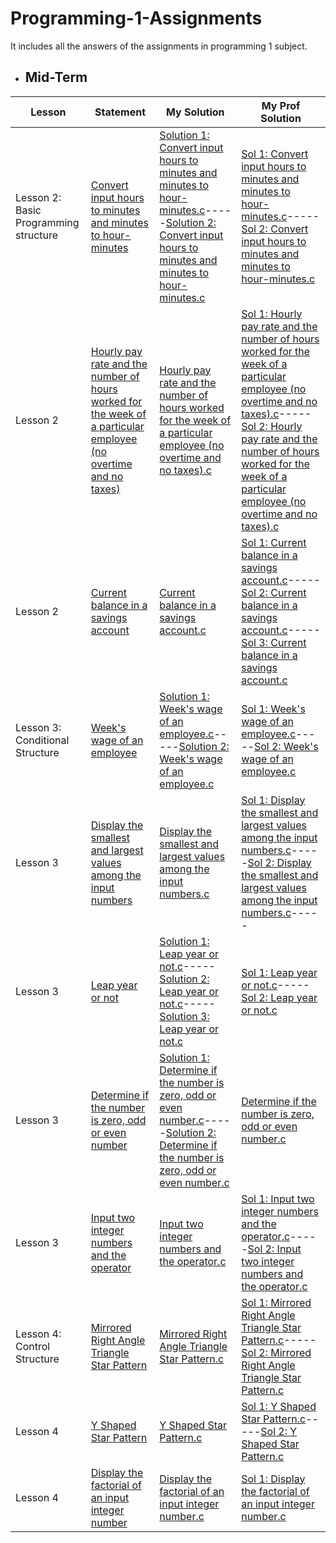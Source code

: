 # Programming-1-Assignments
It includes all the answers of the assignments in programming 1 subject.

  - ## Mid-Term

  
Lesson | Statement| My Solution | My Prof Solution |
|--|--|--|--|
Lesson 2: Basic Programming structure | [Convert input hours to minutes and minutes to hour-minutes](https://github.com/p3uj/Programming-1-Assignments/blob/662ede14b7bb6b2094e8eec2e87e0fd7cfa5c90a/Convert%20input%20hours%20to%20minutes%20and%20minutes%20to%20hour-minutes.md)| [Solution 1: Convert input hours to minutes and minutes to hour-minutes.c](https://github.com/p3uj/Programming-1-Assignments/blob/88541412908eb4341079e810a58516f30140481b/Solution%201:%20Convert%20input%20hours%20to%20minutes%20and%20minutes%20to%20hour-minutes.c)-----[Solution 2: Convert input hours to minutes and minutes to hour-minutes.c](https://github.com/p3uj/Programming-1-Assignments/blob/8e1245bed00f166ba161f972d9932b3d7ab0b113/Solution%202:%20Convert%20input%20hours%20to%20minutes%20and%20minutes%20to%20hour-minutes.c)| [Sol 1: Convert input hours to minutes and minutes to hour-minutes.c](https://github.com/p3uj/Programming-1-Assignments/blob/3b8a022b29122b9398497929b04dc918df14c8c8/Sol%201:%20Convert%20input%20hours%20to%20minutes%20and%20minutes%20to%20hour-minutes.c)-----[Sol 2: Convert input hours to minutes and minutes to hour-minutes.c](https://github.com/p3uj/Programming-1-Assignments/blob/0baa53b8197adab054a1ef74c8cea54ae341d813/Sol%202:%20Convert%20input%20hours%20to%20minutes%20and%20minutes%20to%20hour-minutes.c)
Lesson 2 | [Hourly pay rate and the number of hours worked for the week of a particular employee (no overtime and no taxes)](https://github.com/p3uj/Programming-1-Assignments/blob/709e22329925f6b69c6dfa14099ff7aa7e43ebcf/Hourly%20pay%20rate%20and%20the%20number%20of%20hours%20worked%20for%20the%20week%20of%20a%20particular%20employee%20(no%20overtime%20and%20no%20taxes).md)| [Hourly pay rate and the number of hours worked for the week of a particular employee (no overtime and no taxes).c](https://github.com/p3uj/Programming-1-Assignments/blob/9eb186e5959584d02e84abb008f271fc254285ce/Hourly%20pay%20rate%20and%20the%20number%20of%20hours%20worked%20for%20the%20week%20of%20a%20particular%20employee%20(no%20overtime%20and%20no%20taxes).c)| [Sol 1: Hourly pay rate and the number of hours worked for the week of a particular employee (no overtime and no taxes).c](https://github.com/p3uj/Programming-1-Assignments/blob/1c759f8fbd5b127440a622575453566b77213f8c/Sol%201:%20Hourly%20pay%20rate%20and%20the%20number%20of%20hours%20worked%20for%20the%20week%20of%20a%20particular%20employee%20(no%20overtime%20and%20no%20taxes).c)-----[Sol 2: Hourly pay rate and the number of hours worked for the week of a particular employee (no overtime and no taxes).c](https://github.com/p3uj/Programming-1-Assignments/blob/d4bc63d42f3ac299ac6573eef96f290e9f220c75/Sol%202:%20Hourly%20pay%20rate%20and%20the%20number%20of%20hours%20worked%20for%20the%20week%20of%20a%20particular%20employee%20(no%20overtime%20and%20no%20taxes).c)
Lesson 2 | [Current balance in a savings account](https://github.com/p3uj/Programming-1-Assignments/blob/b1a9ec96c24883154f7c40d5b09e0fe457c374e4/Current%20balance%20in%20a%20savings%20account.md)| [Current balance in a savings account.c](https://github.com/p3uj/Programming-1-Assignments/blob/e76abf881f87a18381da2554b1822d823d39efe6/Current%20balance%20in%20a%20savings%20account.c)| [Sol 1: Current balance in a savings account.c](https://github.com/p3uj/Programming-1-Assignments/blob/7cb748f2e51dfd26e3a9646df60e6d3d60492d2c/Sol%201:%20Current%20balance%20in%20a%20savings%20account.c)-----[Sol 2: Current balance in a savings account.c](https://github.com/p3uj/Programming-1-Assignments/blob/1d1988b4f15e49cf25057ae0f19a0969c05be81c/Sol%202:%20Current%20balance%20in%20a%20savings%20account.c)-----[Sol 3: Current balance in a savings account.c](https://github.com/p3uj/Programming-1-Assignments/blob/04dfe5aeaf6f8608e45fb56f657ee09288e2872f/Sol%203:%20Current%20balance%20in%20a%20savings%20account.c)
Lesson 3: Conditional Structure| [Week's wage of an employee](https://github.com/p3uj/Programming-1-Assignments/blob/913ab8de1d13b88ea1d26a9e7e4e82422841bdab/Week's%20wage%20of%20an%20employee.md)| [Solution 1: Week's wage of an employee.c](https://github.com/p3uj/Programming-1-Assignments/blob/87603cde575367cb3ee7fb53c5691e4f5f309ffb/Solution%201:%20Week's%20wage%20of%20an%20employee.c)-----[Solution 2: Week's wage of an employee.c](https://github.com/p3uj/Programming-1-Assignments/blob/9e9452e0965f69397d8e1d70f17ccf4136d20f58/Solution%202:%20Week's%20wage%20of%20an%20employee.c)| [Sol 1: Week's wage of an employee.c](https://github.com/p3uj/Programming-1-Assignments/blob/461064ce5d3ae216a5dea9418075ffc7154ed69e/Sol%201:%20Week's%20wage%20of%20an%20employee.c)-----[Sol 2: Week's wage of an employee.c](https://github.com/p3uj/Programming-1-Assignments/blob/63f8ff2fc7317da12b3dba24474126a3c6b68998/Sol%202:%20Week's%20wage%20of%20an%20employee.c)
Lesson 3 | [Display the smallest and largest values among the input numbers](https://github.com/p3uj/Programming-1-Assignments/blob/39ee2f822ac84e365f195d969506fcc4c6eec8d6/Display%20the%20smallest%20and%20largest%20values%20among%20the%20input%20numbers.md)| [Display the smallest and largest values among the input numbers.c](https://github.com/p3uj/Programming-1-Assignments/blob/562bfc64b76a4ffe88a868e8670dd039bef13ed1/Display%20the%20smallest%20and%20largest%20values%20among%20the%20input%20numbers.c)| [Sol 1: Display the smallest and largest values among the input numbers.c](https://github.com/p3uj/Programming-1-Assignments/blob/c51466fc9925a13ee1362e9e007f1336b6b47dbe/Sol%201:%20Display%20the%20smallest%20and%20largest%20values%20among%20the%20input%20numbers.c)-----[Sol 2: Display the smallest and largest values among the input numbers.c](https://github.com/p3uj/Programming-1-Assignments/blob/25dc19e3ba7317d9d1a4fc6589b535de31e40965/Sol%202:%20Display%20the%20smallest%20and%20largest%20values%20among%20the%20input%20numbers.c)-----
Lesson 3 | [Leap year or not](https://github.com/p3uj/Programming-1-Assignments/blob/00aed06dc1db77bc057944a1572bf1a1d5f5b35a/Leap%20year%20or%20not.md)| [Solution 1: Leap year or not.c](https://github.com/p3uj/Programming-1-Assignments/blob/ef04cff16ad75e6f2a58398999919faf8bbd3d68/Solution%201:%20Leap%20year%20or%20not.c)-----[Solution 2: Leap year or not.c](https://github.com/p3uj/Programming-1-Assignments/blob/8b8fa075e1bdabc0ee207a22f63e846580671b74/Solution%202:%20Leap%20year%20or%20not.c)-----[Solution 3: Leap year or not.c](https://github.com/p3uj/Programming-1-Assignments/blob/13535f8f19811abc7c727a2faff652b8a7408fc9/Solution%203:%20Leap%20year%20or%20not.c)| [Sol 1: Leap year or not.c](https://github.com/p3uj/Programming-1-Assignments/blob/2d066f7b7e62ce4ad14afffe135f7d3f5b978f9a/Sol%201:%20Leap%20year%20or%20not.c)-----[Sol 2: Leap year or not.c](https://github.com/p3uj/Programming-1-Assignments/blob/fb2dd7c117e715d3d187aac7d6bd984fe33132b6/Sol%202:%20Leap%20year%20or%20not.c)
Lesson 3 | [Determine if the number is zero, odd or even number](https://github.com/p3uj/Programming-1-Assignments/blob/04ae854486892f2b862159386baddcc44e3613e3/Determine%20if%20the%20number%20is%20zero,%20odd%20or%20even%20number.md)| [Solution 1: Determine if the number is zero, odd or even number.c](https://github.com/p3uj/Programming-1-Assignments/blob/938b0cef8fe101ecbbc64ad2e483092b8cfb8435/Solution%201:%20Determine%20if%20the%20number%20is%20zero,%20odd%20or%20even%20number.c)-----[Solution 2: Determine if the number is zero, odd or even number.c](https://github.com/p3uj/Programming-1-Assignments/blob/5ee75b12b007f4af1cc99890ea28b6dc6547ecee/Solution%202:%20Determine%20if%20the%20number%20is%20zero,%20odd%20or%20even%20number.c)| [Determine if the number is zero, odd or even number.c](https://github.com/p3uj/Programming-1-Assignments/blob/f7a39c821831f0c7a30edc41b50cf99932657f70/Determine%20if%20the%20number%20is%20zero,%20odd%20or%20even%20number.c)
Lesson 3 | [Input two integer numbers and the operator](https://github.com/p3uj/Programming-1-Assignments/blob/4ffc8e1f0c5da3df1cef71875ba391afac260cbd/Input%20two%20integer%20numbers%20and%20the%20operator.md)| [Input two integer numbers and the operator.c](https://github.com/p3uj/Programming-1-Assignments/blob/9d0e4a8b99f8ea5863997d26780d18052ba68d07/Input%20two%20integer%20numbers%20and%20the%20operator.c)| [Sol 1: Input two integer numbers and the operator.c](https://github.com/p3uj/Programming-1-Assignments/blob/8718ab5b3169561b2538c82e4c420b17d46605d4/Sol%201:%20Input%20two%20integer%20numbers%20and%20the%20operator.c)-----[Sol 2: Input two integer numbers and the operator.c](https://github.com/p3uj/Programming-1-Assignments/blob/b69731cbf6e8628ba16118c542c8deec45156016/Sol%202:%20Input%20two%20integer%20numbers%20and%20the%20operator.c)
Lesson 4: Control Structure | [Mirrored Right Angle Triangle Star Pattern](https://github.com/p3uj/Programming-1-Assignments/blob/7ee26e95f8ccdca7bf0cff1494c1bf8061ac12f6/Mirrored%20Right%20Angle%20Triangle%20Star%20Pattern.md)| [Mirrored Right Angle Triangle Star Pattern.c](https://github.com/p3uj/Programming-1-Assignments/blob/228179e8a9d11bbb951fad0eebca37b8c36a3aa8/Mirrored%20Right%20Angle%20Triangle%20Star%20Pattern.c)| [Sol 1: Mirrored Right Angle Triangle Star Pattern.c](https://github.com/p3uj/Programming-1-Assignments/blob/a041fbc8c3da7b6ab4ca0d973535fa13418bbc97/Sol%201:%20Mirrored%20Right%20Angle%20Triangle%20Star%20Pattern.c)-----[Sol 2: Mirrored Right Angle Triangle Star Pattern.c](https://github.com/p3uj/Programming-1-Assignments/blob/3556506e9d3dfbdb33fa1491b5a08cf41a3b5e97/Sol%202:%20Mirrored%20Right%20Angle%20Triangle%20Star%20Pattern.c)
Lesson 4 | [Y Shaped Star Pattern](https://github.com/p3uj/Programming-1-Assignments/blob/d3490e3449e11ad71b968a613a4f4ca54a7f3bab/Y%20Shaped%20Star%20Pattern.md)| [Y Shaped Star Pattern.c](https://github.com/p3uj/Programming-1-Assignments/blob/bbad34b62c96b060075a05c85b029bf537d2a5ed/Y%20Shaped%20Star%20Pattern.c)| [Sol 1: Y Shaped Star Pattern.c](https://github.com/p3uj/Programming-1-Assignments/blob/53df5e4943f8d730e852f8d0146a42f2994c7494/Sol%201:%20Y%20Shaped%20Star%20Pattern.c)-----[Sol 2: Y Shaped Star Pattern.c](https://github.com/p3uj/Programming-1-Assignments/blob/180fec3c7a50aa3efb8087af303fb0ac2370d665/Sol%202:%20Y%20Shaped%20Star%20Pattern.c)
Lesson 4| [Display the factorial of an input integer number](https://github.com/p3uj/Programming-1-Assignments/blob/07ba50a517794b701e1744fa0bbbc89acd659e41/Display%20the%20factorial%20of%20an%20input%20integer%20number.md)| [Display the factorial of an input integer number.c](https://github.com/p3uj/Programming-1-Assignments/blob/1d1864aa31ae963bef990591af210a342a870d2a/Display%20the%20factorial%20of%20an%20input%20integer%20number.c)| [Sol 1: Display the factorial of an input integer number.c](https://github.com/p3uj/Programming-1-Assignments/blob/8aa1754d7bf618409f284b575b9534169ac70143/Sol%201:%20Display%20the%20factorial%20of%20an%20input%20integer%20number.c)
